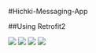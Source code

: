 #Hichki-Messaging-App

##Using Retrofit2

<img src="screenshots/dashboard.png"/>
<img src="screenshots/chat.png"/>
<img src="screenshots/friendlist.png"/>
<img src="screenshots/users.png"/>
